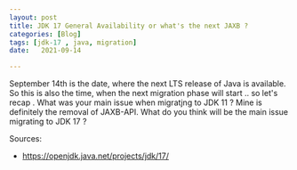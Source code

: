 ```yaml
---
layout: post
title: JDK 17 General Availability or what's the next JAXB ?
categories: [Blog]
tags: [jdk-17 , java, migration]
date:   2021-09-14

---
```


September 14th is the date, where the next LTS release of Java is available. So this is also the time, when the next migration phase will start .. so let's recap . What was your main issue when migratjng to JDK 11 ?
Mine is definitely the removal of JAXB-API. What do you think will be the main issue migrating to JDK 17 ?

 Sources:

* https://openjdk.java.net/projects/jdk/17/


